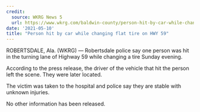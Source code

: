 ```yaml
---
credit:
  source: WKRG News 5
  url: https://www.wkrg.com/baldwin-county/person-hit-by-car-while-changing-flat-tire-on-hwy-59/
date: '2021-05-10'
title: "Person hit by car while changing flat tire on HWY 59"
---
```

ROBERTSDALE, Ala. (WKRG) — Robertsdale police say one person was hit in the turning lane of Highway 59 while changing a tire Sunday evening.

According to the press release, the driver of the vehicle that hit the person left the scene. They were later located.

The victim was taken to the hospital and police say they are stable with unknown injuries.

No other information has been released.
